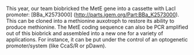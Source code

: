 This year, our team biobricked the MetE gene into a cassette with LacI promoter:
[BBa_K2573000] (http://parts.igem.org/Part:BBa_K2573000). This can be cloned into a methionine auxotroph to restore its ability to produce methionine. The MetE coding sequence can also be PCR amplified out of this biobrick and assembled into a new one for a variety of applications. For instance, it can be put under the control of an optogenetic promoter/system (like CcaS/R or pDawn). 
